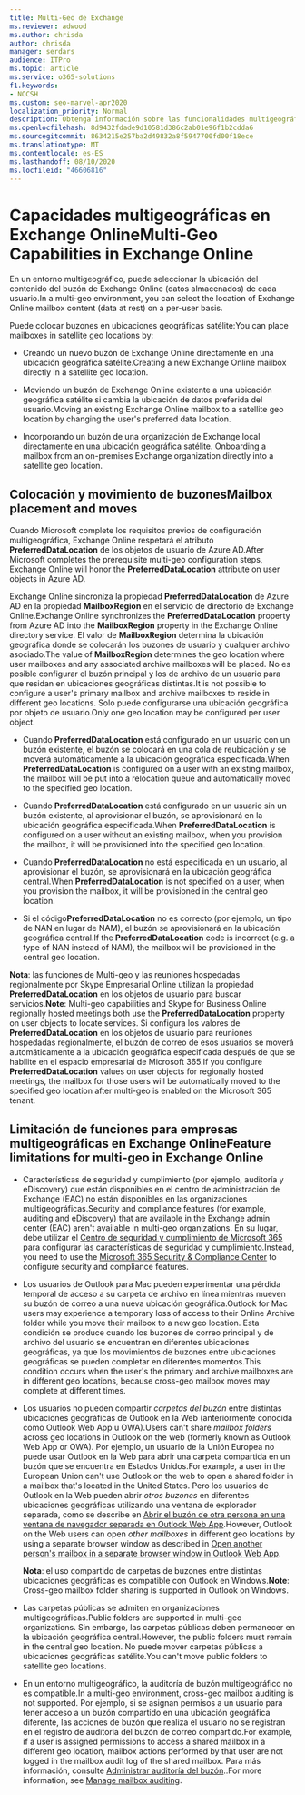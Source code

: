 ```yaml
---
title: Multi-Geo de Exchange
ms.reviewer: adwood
ms.author: chrisda
author: chrisda
manager: serdars
audience: ITPro
ms.topic: article
ms.service: o365-solutions
f1.keywords:
- NOCSH
ms.custom: seo-marvel-apr2020
localization_priority: Normal
description: Obtenga información sobre las funcionalidades multigeográficas en Exchange Online, como limitaciones de características y ubicación de buzones.
ms.openlocfilehash: 8d9432fdade9d10581d386c2ab01e96f1b2cdda6
ms.sourcegitcommit: 8634215e257ba2d49832a8f5947700fd00f18ece
ms.translationtype: MT
ms.contentlocale: es-ES
ms.lasthandoff: 08/10/2020
ms.locfileid: "46606816"
---
```

# <a name="multi-geo-capabilities-in-exchange-online"></a><span data-ttu-id="50813-103">Capacidades multigeográficas en Exchange Online</span><span class="sxs-lookup"><span data-stu-id="50813-103">Multi-Geo Capabilities in Exchange Online</span></span>

<span data-ttu-id="50813-104">En un entorno multigeográfico, puede seleccionar la ubicación del contenido del buzón de Exchange Online (datos almacenados) de cada usuario.</span><span class="sxs-lookup"><span data-stu-id="50813-104">In a multi-geo environment, you can select the location of Exchange Online mailbox content (data at rest) on a per-user basis.</span></span>

<span data-ttu-id="50813-105">Puede colocar buzones en ubicaciones geográficas satélite:</span><span class="sxs-lookup"><span data-stu-id="50813-105">You can place mailboxes in satellite geo locations by:</span></span>

- <span data-ttu-id="50813-106">Creando un nuevo buzón de Exchange Online directamente en una ubicación geográfica satélite.</span><span class="sxs-lookup"><span data-stu-id="50813-106">Creating a new Exchange Online mailbox directly in a satellite geo location.</span></span>

- <span data-ttu-id="50813-107">Moviendo un buzón de Exchange Online existente a una ubicación geográfica satélite si cambia la ubicación de datos preferida del usuario.</span><span class="sxs-lookup"><span data-stu-id="50813-107">Moving an existing Exchange Online mailbox to a satellite geo location by changing the user's preferred data location.</span></span>

- <span data-ttu-id="50813-108">Incorporando un buzón de una organización de Exchange local directamente en una ubicación geográfica satélite. </span><span class="sxs-lookup"><span data-stu-id="50813-108">Onboarding a mailbox from an on-premises Exchange organization directly into a satellite geo location.</span></span>

## <a name="mailbox-placement-and-moves"></a><span data-ttu-id="50813-109">Colocación y movimiento de buzones</span><span class="sxs-lookup"><span data-stu-id="50813-109">Mailbox placement and moves</span></span>

<span data-ttu-id="50813-110">Cuando Microsoft complete los requisitos previos de configuración multigeográfica, Exchange Online respetará el atributo **PreferredDataLocation** de los objetos de usuario de Azure AD.</span><span class="sxs-lookup"><span data-stu-id="50813-110">After Microsoft completes the prerequisite multi-geo configuration steps, Exchange Online will honor the **PreferredDataLocation** attribute on user objects in Azure AD.</span></span>

<span data-ttu-id="50813-111">Exchange Online sincroniza la propiedad **PreferredDataLocation** de Azure AD en la propiedad **MailboxRegion** en el servicio de directorio de Exchange Online.</span><span class="sxs-lookup"><span data-stu-id="50813-111">Exchange Online synchronizes the **PreferredDataLocation** property from Azure AD into the **MailboxRegion** property in the Exchange Online directory service.</span></span> <span data-ttu-id="50813-112">El valor de **MailboxRegion** determina la ubicación geográfica donde se colocarán los buzones de usuario y cualquier archivo asociado.</span><span class="sxs-lookup"><span data-stu-id="50813-112">The value of **MailboxRegion** determines the geo location where user mailboxes and any associated archive mailboxes will be placed.</span></span> <span data-ttu-id="50813-113">No es posible configurar el buzón principal y los de archivo de un usuario para que residan en ubicaciones geográficas distintas.</span><span class="sxs-lookup"><span data-stu-id="50813-113">It is not possible to configure a user's primary mailbox and archive mailboxes to reside in different geo locations.</span></span> <span data-ttu-id="50813-114">Solo puede configurarse una ubicación geográfica por objeto de usuario.</span><span class="sxs-lookup"><span data-stu-id="50813-114">Only one geo location may be configured per user object.</span></span>

- <span data-ttu-id="50813-115">Cuando **PreferredDataLocation** está configurado en un usuario con un buzón existente, el buzón se colocará en una cola de reubicación y se moverá automáticamente a la ubicación geográfica especificada.</span><span class="sxs-lookup"><span data-stu-id="50813-115">When **PreferredDataLocation** is configured on a user with an existing mailbox, the mailbox will be put into a relocation queue and automatically moved to the specified geo location.</span></span>

- <span data-ttu-id="50813-116">Cuando **PreferredDataLocation** está configurado en un usuario sin un buzón existente, al aprovisionar el buzón, se aprovisionará en la ubicación geográfica especificada.</span><span class="sxs-lookup"><span data-stu-id="50813-116">When **PreferredDataLocation** is configured on a user without an existing mailbox, when you provision the mailbox, it will be provisioned into the specified geo location.</span></span>

- <span data-ttu-id="50813-117">Cuando **PreferredDataLocation** no está especificada en un usuario, al aprovisionar el buzón, se aprovisionará en la ubicación geográfica central.</span><span class="sxs-lookup"><span data-stu-id="50813-117">When **PreferredDataLocation** is not specified on a user, when you provision the mailbox, it will be provisioned in the central geo location.</span></span>

- <span data-ttu-id="50813-118">Si el código**PreferredDataLocation** no es correcto (por ejemplo, un tipo de NAN en lugar de NAM), el buzón se aprovisionará en la ubicación geográfica central.</span><span class="sxs-lookup"><span data-stu-id="50813-118">If the **PreferredDataLocation** code is incorrect (e.g. a type of NAN instead of NAM), the mailbox will be provisioned in the central geo location.</span></span>

<span data-ttu-id="50813-119">**Nota**: las funciones de Multi-geo y las reuniones hospedadas regionalmente por Skype Empresarial Online utilizan la propiedad **PreferredDataLocation** en los objetos de usuario para buscar servicios.</span><span class="sxs-lookup"><span data-stu-id="50813-119">**Note**: Multi-geo capabilities and Skype for Business Online regionally hosted meetings both use the **PreferredDataLocation** property on user objects to locate services.</span></span> <span data-ttu-id="50813-120">Si configura los valores de **PreferredDataLocation** en los objetos de usuario para reuniones hospedadas regionalmente, el buzón de correo de esos usuarios se moverá automáticamente a la ubicación geográfica especificada después de que se habilite en el espacio empresarial de Microsoft 365.</span><span class="sxs-lookup"><span data-stu-id="50813-120">If you configure **PreferredDataLocation** values on user objects for regionally hosted meetings, the mailbox for those users will be automatically moved to the specified geo location after multi-geo is enabled on the Microsoft 365 tenant.</span></span>

## <a name="feature-limitations-for-multi-geo-in-exchange-online"></a><span data-ttu-id="50813-121">Limitación de funciones para empresas multigeográficas en Exchange Online</span><span class="sxs-lookup"><span data-stu-id="50813-121">Feature limitations for multi-geo in Exchange Online</span></span>

- <span data-ttu-id="50813-122">Características de seguridad y cumplimiento (por ejemplo, auditoría y eDiscovery) que están disponibles en el centro de administración de Exchange (EAC) no están disponibles en las organizaciones multigeográficas.</span><span class="sxs-lookup"><span data-stu-id="50813-122">Security and compliance features (for example, auditing and eDiscovery) that are available in the Exchange admin center (EAC) aren't available in multi-geo organizations.</span></span> <span data-ttu-id="50813-123">En su lugar, debe utilizar el [Centro de seguridad y cumplimiento de Microsoft 365](https://support.office.com/article/7e696a40-b86b-4a20-afcc-559218b7b1b8) para configurar las características de seguridad y cumplimiento.</span><span class="sxs-lookup"><span data-stu-id="50813-123">Instead, you need to use the [Microsoft 365 Security & Compliance Center](https://support.office.com/article/7e696a40-b86b-4a20-afcc-559218b7b1b8) to configure security and compliance features.</span></span>

- <span data-ttu-id="50813-124">Los usuarios de Outlook para Mac pueden experimentar una pérdida temporal de acceso a su carpeta de archivo en línea mientras mueven su buzón de correo a una nueva ubicación geográfica.</span><span class="sxs-lookup"><span data-stu-id="50813-124">Outlook for Mac users may experience a temporary loss of access to their Online Archive folder while you move their mailbox to a new geo location.</span></span> <span data-ttu-id="50813-125">Esta condición se produce cuando los buzones de correo principal y de archivo del usuario se encuentran en diferentes ubicaciones geográficas, ya que los movimientos de buzones entre ubicaciones geográficas se pueden completar en diferentes momentos.</span><span class="sxs-lookup"><span data-stu-id="50813-125">This condition occurs when the user's the primary and archive mailboxes are in different geo locations, because cross-geo mailbox moves may complete at different times.</span></span>

- <span data-ttu-id="50813-126">Los usuarios no pueden compartir *carpetas del buzón* entre distintas ubicaciones geográficas de Outlook en la Web (anteriormente conocida como Outlook Web App u OWA).</span><span class="sxs-lookup"><span data-stu-id="50813-126">Users can't share *mailbox folders* across geo locations in Outlook on the web (formerly known as Outlook Web App or OWA).</span></span> <span data-ttu-id="50813-127">Por ejemplo, un usuario de la Unión Europea no puede usar Outlook en la Web para abrir una carpeta compartida en un buzón que se encuentra en Estados Unidos.</span><span class="sxs-lookup"><span data-stu-id="50813-127">For example, a user in the European Union can't use Outlook on the web to open a shared folder in a mailbox that's located in the United States.</span></span> <span data-ttu-id="50813-128">Pero los usuarios de Outlook en la Web pueden abrir *otros buzones* en diferentes ubicaciones geográficas utilizando una ventana de explorador separada, como se describe en [Abrir el buzón de otra persona en una ventana de navegador separada en Outlook Web App](https://support.office.com/article/A909AD30-E413-40B5-A487-0EA70B763081#__toc372210362).</span><span class="sxs-lookup"><span data-stu-id="50813-128">However, Outlook on the Web users can open *other mailboxes* in different geo locations by using a separate browser window as described in [Open another person's mailbox in a separate browser window in Outlook Web App](https://support.office.com/article/A909AD30-E413-40B5-A487-0EA70B763081#__toc372210362).</span></span>

  <span data-ttu-id="50813-129">**Nota**: el uso compartido de carpetas de buzones entre distintas ubicaciones geográficas es compatible con Outlook en Windows.</span><span class="sxs-lookup"><span data-stu-id="50813-129">**Note**: Cross-geo mailbox folder sharing is supported in Outlook on Windows.</span></span>

- <span data-ttu-id="50813-130">Las carpetas públicas se admiten en organizaciones multigeográficas.</span><span class="sxs-lookup"><span data-stu-id="50813-130">Public folders are supported in multi-geo organizations.</span></span> <span data-ttu-id="50813-131">Sin embargo, las carpetas públicas deben permanecer en la ubicación geográfica central.</span><span class="sxs-lookup"><span data-stu-id="50813-131">However, the public folders must remain in the central geo location.</span></span> <span data-ttu-id="50813-132">No puede mover carpetas públicas a ubicaciones geográficas satélite.</span><span class="sxs-lookup"><span data-stu-id="50813-132">You can't move public folders to satellite geo locations.</span></span>

- <span data-ttu-id="50813-133">En un entorno multigeográfico, la auditoría de buzón multigeográfico no es compatible.</span><span class="sxs-lookup"><span data-stu-id="50813-133">In a multi-geo environment, cross-geo mailbox auditing is not supported.</span></span> <span data-ttu-id="50813-134">Por ejemplo, si se asignan permisos a un usuario para tener acceso a un buzón compartido en una ubicación geográfica diferente, las acciones de buzón que realiza el usuario no se registran en el registro de auditoría del buzón de correo compartido.</span><span class="sxs-lookup"><span data-stu-id="50813-134">For example, if a user is assigned permissions to access a shared mailbox in a different geo location, mailbox actions performed by that user are not logged in the mailbox audit log of the shared mailbox.</span></span> <span data-ttu-id="50813-135">Para más información, consulte [Administrar auditoría del buzón](https://docs.microsoft.com/microsoft-365/compliance/enable-mailbox-auditing?view=o365-worldwide)..</span><span class="sxs-lookup"><span data-stu-id="50813-135">For more information, see [Manage mailbox auditing](https://docs.microsoft.com/microsoft-365/compliance/enable-mailbox-auditing?view=o365-worldwide).</span></span>
